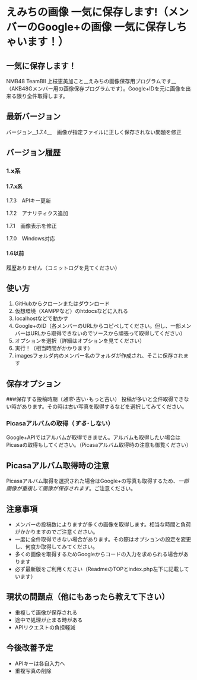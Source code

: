 # えみちの画像 一気に保存します!（メンバーのGoogle+の画像 一気に保存しちゃいます！）

## 一気に保存します！
NMB48 TeamBⅡ 上枝恵美加こと__えみちの画像保存用プログラムです__（AKB48Gメンバー用の画像保存プログラムです）。Google+IDを元に画像を出来る限り全件取得します。
## 最新バージョン
バージョン__1.7.4__　画像が指定ファイルに正しく保存されない問題を修正

## バージョン履歴
### 1.x系
#### 1.7.x系
1.7.3　APIキー更新

1.7.2　アナリティクス追加

1.7.1　画像表示を修正

1.7.0　Windows対応
#### 1.6以前
履歴ありません（コミットログを見てください）
## 使い方
1. GitHubからクローンまたはダウンロード
2. 仮想環境（XAMPPなど）のhtdocsなどに入れる
3. localhostなどで動かす
4. Google+のID（各メンバーのURLからコピペしてください。但し、一部メンバーはURLから取得できないのでソースから頑張って取得してください）
5. オプションを選択（詳細はオプションを見てください）
6. 実行！（相当時間がかかります）
7. imagesフォルダ内のメンバー名のフォルダが作成され、そこに保存されます

## 保存オプション
###保存する投稿時期（_通常_･古い･もっと古い）
投稿が多いと全件取得できない時があります。その時は古い写真を取得するなどを選択してみてください。
### Picasaアルバムの取得（_する_･しない）
Google+APIではアルバムが取得できません。アルバムも取得したい場合はPicasaの取得もしてください。（Picasaアルバム取得時の注意も御覧ください）

## Picasaアルバム取得時の注意
Picasaアルバム取得を選択された場合はGoogle+の写真も取得するため、_一部画像が重複して画像が保存されます_。ご注意ください。
## 注意事項
* メンバーの投稿数によりますが多くの画像を取得します。相当な時間と負荷がかかりますのでご注意ください。
* 一度に全件取得できない場合があります。その際はオプションの設定を変更し、何度か取得してみてください。
* 多くの画像を取得するためGoogleからコードの入力を求められる場合があります
* 必ず最新版をご利用ください（ReadmeのTOPとindex.php左下に記載しています）

## 現状の問題点（他にもあったら教えて下さい）
* 重複して画像が保存される
* 途中で処理が止まる時がある
* APIリクエストの負担軽減

## 今後改善予定
* APIキーは各自入力へ
* 重複写真の削除
